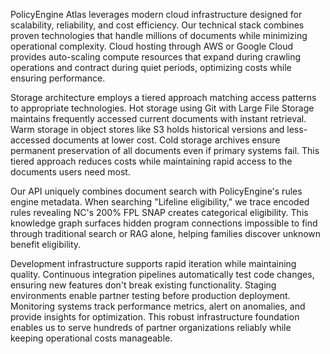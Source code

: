 PolicyEngine Atlas leverages modern cloud infrastructure designed for scalability, reliability, and cost efficiency. Our technical stack combines proven technologies that handle millions of documents while minimizing operational complexity. Cloud hosting through AWS or Google Cloud provides auto-scaling compute resources that expand during crawling operations and contract during quiet periods, optimizing costs while ensuring performance.

Storage architecture employs a tiered approach matching access patterns to appropriate technologies. Hot storage using Git with Large File Storage maintains frequently accessed current documents with instant retrieval. Warm storage in object stores like S3 holds historical versions and less-accessed documents at lower cost. Cold storage archives ensure permanent preservation of all documents even if primary systems fail. This tiered approach reduces costs while maintaining rapid access to the documents users need most.

Our API uniquely combines document search with PolicyEngine's rules engine metadata. When searching "Lifeline eligibility," we trace encoded rules revealing NC's 200% FPL SNAP creates categorical eligibility. This knowledge graph surfaces hidden program connections impossible to find through traditional search or RAG alone, helping families discover unknown benefit eligibility.

Development infrastructure supports rapid iteration while maintaining quality. Continuous integration pipelines automatically test code changes, ensuring new features don't break existing functionality. Staging environments enable partner testing before production deployment. Monitoring systems track performance metrics, alert on anomalies, and provide insights for optimization. This robust infrastructure foundation enables us to serve hundreds of partner organizations reliably while keeping operational costs manageable.